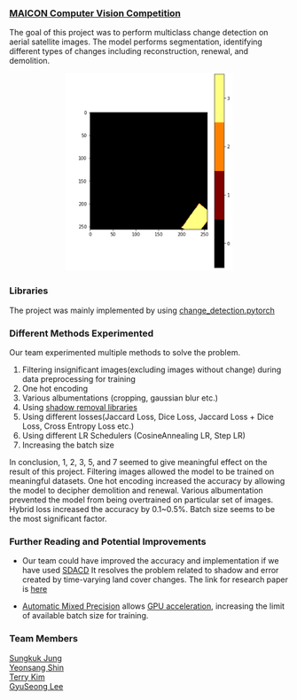 ### [MAICON Computer Vision Competition](https://aiconnect.kr/competition/detail/214)
The goal of this project was to perform multiclass change detection on aerial satellite images. The model performs segmentation, identifying different types of changes including reconstruction, renewal, and demolition.

<p align="center">
  <img src="https://github.com/winterrykim/multiclass-change-detection-project/blob/main/sample_image.PNG"  width="300" />
</p>

### Libraries
The project was mainly implemented by using [change_detection.pytorch](https://github.com/likyoo/change_detection.pytorch)

### Different Methods Experimented
Our team experimented multiple methods to solve the problem.

1. Filtering insignificant images(excluding images without change) during data preprocessing for training
2. One hot encoding 
3. Various albumentations (cropping, gaussian blur etc.)
4. Using [shadow removal libraries](https://github.com/YalimD/image_shadow_remover/tree/master/shadow_remover)
5. Using different losses(Jaccard Loss, Dice Loss, Jaccard Loss + Dice Loss, Cross Entropy Loss etc.)
6. Using different LR Schedulers (CosineAnnealing LR, Step LR)
7. Increasing the batch size

In conclusion, 1, 2, 3, 5, and 7 seemed to give meaningful effect on the result of this project.
Filtering images allowed the model to be trained on meaningful datasets. One hot encoding increased the accuracy by allowing the model to decipher demolition and renewal.  Various albumentation prevented the model from being overtrained on particular set of images. Hybrid loss increased the accuracy by 0.1~0.5%. Batch size seems to be the most significant factor.

### Further Reading and Potential Improvements
- Our team could have improved the accuracy and implementation if we have used [SDACD](https://github.com/Perfect-You/SDACD)
It resolves the problem related to shadow and error created by time-varying land cover changes. The link for research paper is [here](https://arxiv.org/abs/2204.00154)

- [Automatic Mixed Precision](https://pytorch.org/docs/stable/notes/amp_examples.html) allows [GPU acceleration](https://developer.nvidia.com/automatic-mixed-precision), increasing the limit of available batch size for training.

### Team Members
[Sungkuk Jung](https://github.com/ssoup0224) <br />
[Yeonsang Shin](https://github.com/yxxshin) <br /> 
[Terry Kim](https://github.com/winterrykim) <br /> 
[GyuSeong Lee](https://github.com/codehuv)
